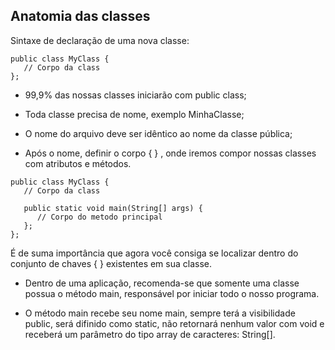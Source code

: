 ## Anatomia das classes

Sintaxe de declaração de uma nova classe:
```
public class MyClass {
   // Corpo da class
};
```

+ 99,9% das nossas classes iniciarão com public class;

+ Toda classe precisa de nome, exemplo MinhaClasse;

+ O nome do arquivo deve ser idêntico ao nome da classe pública;

+ Após o nome, definir o corpo { } , onde iremos compor nossas classes com atributos e
métodos.

```
public class MyClass {
   // Corpo da class

   public static void main(String[] args) {
      // Corpo do metodo principal
   };
};
```

É de suma importância que agora você consiga se localizar dentro do conjunto de chaves { }
existentes em sua classe.

+ Dentro de uma aplicação, recomenda-se que somente uma classe possua o método main,
responsável por iniciar todo o nosso programa.

+ O método main recebe seu nome main, sempre terá a visibilidade public, será difinido como
static, não retornará nenhum valor com void e receberá um parâmetro do tipo array de
caracteres: String[].

